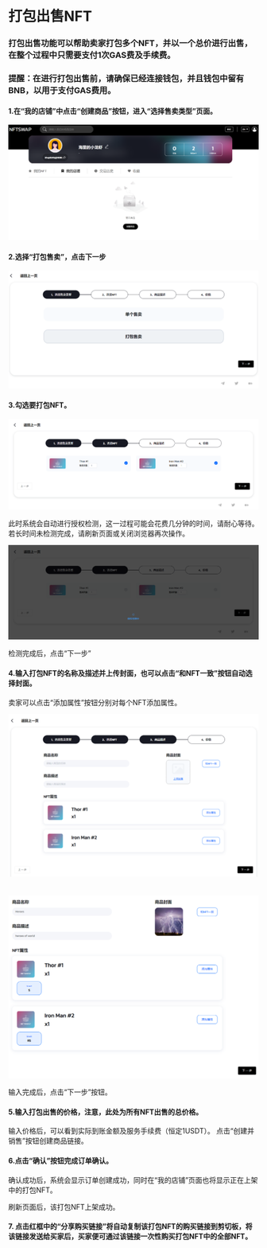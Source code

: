# 打包出售NFT
### 打包出售功能可以帮助卖家打包多个NFT，并以一个总价进行出售，在整个过程中只需要支付1次GAS费及手续费。
### 提醒：在进行打包出售前，请确保已经连接钱包，并且钱包中留有BNB，以用于支付GAS费用。

#### 1.在“我的店铺”中点击“创建商品”按钮，进入“选择售卖类型”页面。
<div align=center>
  <img src="https://github.com/NFTswapWhitePaper/Pictures/blob/main/%E6%89%93%E5%8C%85%E5%87%BA%E5%94%AE%E5%95%86%E9%93%BA%E9%A6%96%E9%A1%B5.png">
</div>

#### 2.选择“打包售卖”，点击下一步
 
<div align=center>
  <img src="https://github.com/NFTswapWhitePaper/Pictures/blob/main/%E6%89%93%E5%8C%85%E5%87%BA%E5%94%AE%E9%80%89%E6%8B%A9%E7%B1%BB%E5%9E%8B.png">
</div>
 
#### 3.勾选要打包NFT。

<div align=center>
  <img src="https://github.com/NFTswapWhitePaper/Pictures/blob/main/%E6%89%93%E5%8C%85%E5%87%BA%E5%94%AE%E5%95%86%E5%93%81%E5%A4%9A%E9%80%89.png">
</div>

此时系统会自动进行授权检测，这一过程可能会花费几分钟的时间，请耐心等待。若长时间未检测完成，请刷新页面或关闭浏览器再次操作。

<div align=center>
  <img src="https://github.com/NFTswapWhitePaper/Pictures/blob/main/%E6%89%93%E5%8C%85%E5%87%BA%E5%94%AE%E6%8E%88%E6%9D%83%E6%A3%80%E6%B5%8B.png">
</div>

检测完成后，点击“下一步”

#### 4.输入打包NFT的名称及描述并上传封面，也可以点击“和NFT一致”按钮自动选择封面。
卖家可以点击“添加属性”按钮分别对每个NFT添加属性。
 
<div align=center>
  <img src="https://github.com/NFTswapWhitePaper/Pictures/blob/main/%E6%89%93%E5%8C%85%E5%87%BA%E5%94%AE%E5%B1%9E%E6%80%A7.png">
</div>

<br/>
<br/>

<div align=center>
  <img src="https://github.com/NFTswapWhitePaper/Pictures/blob/main/%E6%89%93%E5%8C%85%E5%87%BA%E5%94%AE%E5%A1%AB%E5%86%99%E5%B1%9E%E6%80%A7.png">
</div>

 
输入完成后，点击“下一步”按钮。

#### 5.输入打包出售的价格，注意，此处为所有NFT出售的总价格。
 
 
输入价格后，可以看到实际到账金额及服务手续费（恒定1USDT）。
点击“创建并销售”按钮创建商品链接。

#### 6.点击“确认”按钮完成订单确认。
 

确认成功后，系统会显示订单创建成功，同时在“我的店铺”页面也将显示正在上架中的打包NFT。
 
刷新页面后，该打包NFT上架成功。
 

#### 7. 点击红框中的“分享购买链接”将自动复制该打包NFT的购买链接到剪切板，将该链接发送给买家后，买家便可通过该链接一次性购买打包NFT中的全部NFT。
 

